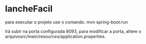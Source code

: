 # lancheFacil


para executar o projeto use o comando:  mvn spring-boot:run

Irá subir na porta configurada 8093, para modificar a porta, altere o arquivosrc/main/resources/application.properties.
